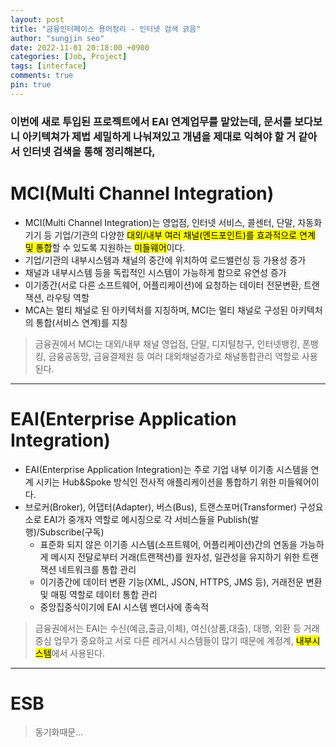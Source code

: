 ```yaml
---
layout: post
title: "금융인터페이스 용어정리 - 인터넷 검색 긁음"
author: "sungjin seo"
date: 2022-11-01 20:18:00 +0900
categories: [Job, Project]
tags: [interface]
comments: true
pin: true
---
```


### 이번에 새로 투입된 프로젝트에서 EAI 연계업무를 맡았는데, 문서를 보다보니 아키텍쳐가 제법 세밀하게 나눠져있고 개념을 제대로 익혀야 할 거 같아서 인터넷 검색을 통해 정리해본다,

# MCI(Multi Channel Integration)
* MCI(Multi Channel Integration)는 영업점, 인터넷 서비스, 콜센터, 단말, 자동화기기 등 기업/기관의 다양한 <mark>대외/내부 여러 채널(엔드포인트)를 효과적으로 연계 및 통합</mark>할 수 있도록 지원하는 <mark>미들웨어</mark>이다.
* 기업/기관의 내부시스템과 채널의 중간에 위치하여 로드밸런싱 등 가용성 증가
* 채널과 내부시스템 등을 독립적인 시스템이 가능하게 함으로 유연성 증가
* 이기종간(서로 다른 소프트웨어, 어플리케이션)에 요청하는 데이터 전문변환, 트랜잭션, 라우팅 역할
* MCA는 멀티 채널로 된 아키텍처를 지칭하며, MCI는 멀티 채널로 구성된 아키텍처의 통합(서비스 연계)를 지칭
> 금융권에서 MCI는 대외/내부 채널 영업점, 단말, 디지털창구, 인터넷뱅킹, 폰뱅킹, 금융공동망, 금융결제원 등 여러 대외채널증가로 채널통합관리 역할로 사용된다.
------------
# EAI(Enterprise Application Integration)
* EAI(Enterprise Application Integration)는 주로 기업 내부 이기종 시스템을 연계 시키는 Hub&Spoke 방식인 전사적 애플리케이션을 통합하기 위한 미들웨어이다.
* 브로커(Broker), 어댑터(Adapter), 버스(Bus), 트랜스포머(Transformer) 구성요소로 EAI가 중개자 역할로 메시징으로 각 서비스들을 Publish(발행)/Subscribe(구독)
  * 표준화 되지 않은 이기종 시스템(소프트웨어, 어플리케이션)간의 연동을 가능하게 메시지 전달로부터 거래(트랜잭션)를 원자성, 일관성을 유지하기 위한 트랜잭션 네트워크를 통합 관리
  * 이기종간에 데이터 변환 기능(XML, JSON, HTTPS, JMS 등), 거래전문 변환 및 매핑 역할로 데이터 통합 관리
  * 중앙집중식이기에 EAI 시스템 벤더사에 종속적
> 금융권에서는 EAI는 수신(예금,출금,이체), 여신(상품,대출), 대행, 외환 등 거래 중심 업무가 중요하고 서로 다른 레거시 시스템들이 많기 때문에 계정계, <mark>내부시스템</mark>에서 사용된다.
------------
# ESB
> 동기화때문...
>
